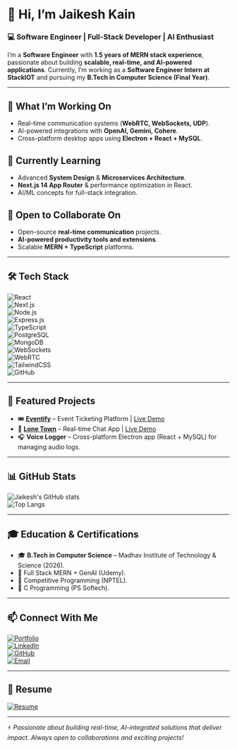 # 👋 Hi, I’m Jaikesh Kain  

### 💻 Software Engineer | Full-Stack Developer | AI Enthusiast  

I’m a **Software Engineer** with **1.5 years of MERN stack experience**, passionate about building **scalable, real-time, and AI-powered applications**. Currently, I’m working as a **Software Engineer Intern at StackIOT** and pursuing my **B.Tech in Computer Science (Final Year)**.  

---

## 🔭 What I’m Working On  
- Real-time communication systems (**WebRTC, WebSockets, UDP**).  
- AI-powered integrations with **OpenAI, Gemini, Cohere**.  
- Cross-platform desktop apps using **Electron + React + MySQL**.  

## 🌱 Currently Learning  
- Advanced **System Design** & **Microservices Architecture**.  
- **Next.js 14 App Router** & performance optimization in React.  
- AI/ML concepts for full-stack integration.  

## 👯 Open to Collaborate On  
- Open-source **real-time communication** projects.  
- **AI-powered productivity tools and extensions**.  
- Scalable **MERN + TypeScript** platforms.  

---

## 🛠 Tech Stack  
![React](https://img.shields.io/badge/React-61DAFB?style=for-the-badge&logo=react&logoColor=black)  
![Next.js](https://img.shields.io/badge/Next.js-000000?style=for-the-badge&logo=nextdotjs&logoColor=white)  
![Node.js](https://img.shields.io/badge/Node.js-339933?style=for-the-badge&logo=nodedotjs&logoColor=white)  
![Express.js](https://img.shields.io/badge/Express.js-000000?style=for-the-badge&logo=express&logoColor=white)  
![TypeScript](https://img.shields.io/badge/TypeScript-3178C6?style=for-the-badge&logo=typescript&logoColor=white)  
![PostgreSQL](https://img.shields.io/badge/PostgreSQL-4169E1?style=for-the-badge&logo=postgresql&logoColor=white)  
![MongoDB](https://img.shields.io/badge/MongoDB-47A248?style=for-the-badge&logo=mongodb&logoColor=white)  
![WebSockets](https://img.shields.io/badge/WebSockets-010101?style=for-the-badge&logo=socketdotio&logoColor=white)  
![WebRTC](https://img.shields.io/badge/WebRTC-333333?style=for-the-badge&logo=webrtc&logoColor=white)  
![TailwindCSS](https://img.shields.io/badge/Tailwind_CSS-38B2AC?style=for-the-badge&logo=tailwind-css&logoColor=white)  
![GitHub](https://img.shields.io/badge/GitHub-181717?style=for-the-badge&logo=github&logoColor=white)  

---

## 📌 Featured Projects  
- 🎟 **[Eventify](https://github.com/Jaikeshkain/Eventify-mernstack)** – Event Ticketing Platform | [Live Demo](https://eventify36.netlify.app/)  
- 💬 **[Lone Town](https://github.com/Jaikeshkain/Lone-Town)** – Real-time Chat App | [Live Demo](https://lone-town-project.vercel.app/)  
- 🎧 **Voice Logger** – Cross-platform Electron app (React + MySQL) for managing audio logs.  

---

## 📊 GitHub Stats  
![Jaikesh's GitHub stats](https://github-readme-stats.vercel.app/api?username=Jaikeshkain&show_icons=true&theme=tokyonight)  
![Top Langs](https://github-readme-stats.vercel.app/api/top-langs/?username=Jaikeshkain&layout=compact&theme=tokyonight&hide=css,html,shell)  

---

## 🎓 Education & Certifications  
- 🎓 **B.Tech in Computer Science** – Madhav Institute of Technology & Science (2026).  
- 📜 Full Stack MERN + GenAI (Udemy).  
- 📜 Competitive Programming (NPTEL).  
- 📜 C Programming (PS Softech).  

---

## 📫 Connect With Me  
[![Portfolio](https://img.shields.io/badge/Portfolio-000000?style=for-the-badge&logo=vercel&logoColor=white)](https://jaikeshkain-portfolio.framer.website/)  
[![LinkedIn](https://img.shields.io/badge/LinkedIn-0077B5?style=for-the-badge&logo=linkedin&logoColor=white)](https://www.linkedin.com/in/jaikeshkain)  
[![GitHub](https://img.shields.io/badge/GitHub-181717?style=for-the-badge&logo=github&logoColor=white)](https://github.com/Jaikeshkain)  
[![Email](https://img.shields.io/badge/Email-D14836?style=for-the-badge&logo=gmail&logoColor=white)](mailto:kainjaikesh@gmail.com)  

---

## 📄 Resume  
[![Resume](https://img.shields.io/badge/Download_Resume-PDF-red?style=for-the-badge&logo=adobeacrobatreader&logoColor=white)](https://drive.google.com/file/d/15bDK7oPH8RGmMhCdALv1oM7SkoKPq280/view?usp=drivesdk)  

---

⚡ *Passionate about building real-time, AI-integrated solutions that deliver impact. Always open to collaborations and exciting projects!*  

